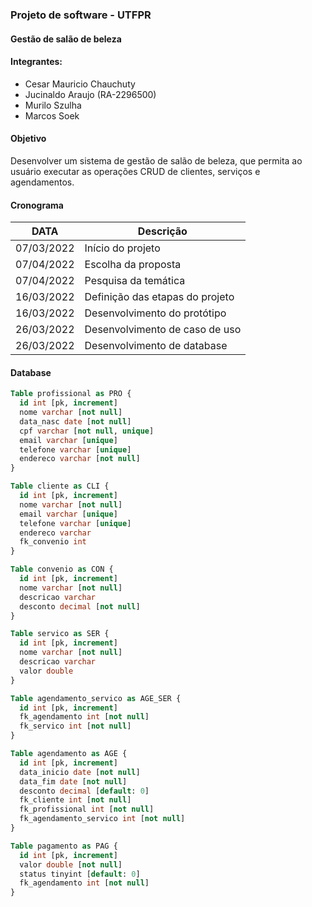 ### Projeto de software - UTFPR

#### Gestão de salão de beleza

#### Integrantes:
  - Cesar Mauricio Chauchuty
  - Jucinaldo Araujo (RA-2296500)
  - Murilo  Szulha
  - Marcos Soek

#### Objetivo
Desenvolver um sistema de gestão de salão de beleza, que  permita ao usuário executar as operações CRUD de clientes, serviços e agendamentos.

#### Cronograma

| DATA       |             Descrição            |
|------------|----------------------------------|
| 07/03/2022 | Início do projeto                |
| 07/04/2022 | Escolha da proposta              |
| 07/04/2022 | Pesquisa da temática             |
| 16/03/2022 | Definição das etapas do projeto  |
| 16/03/2022 | Desenvolvimento do protótipo     |
| 26/03/2022 | Desenvolvimento de caso de uso   |
| 26/03/2022 | Desenvolvimento de database      |

#### Database
```sql
Table profissional as PRO {
  id int [pk, increment]
  nome varchar [not null]
  data_nasc date [not null]
  cpf varchar [not null, unique]
  email varchar [unique]
  telefone varchar [unique]
  endereco varchar [not null]
}

Table cliente as CLI {
  id int [pk, increment]
  nome varchar [not null]
  email varchar [unique]
  telefone varchar [unique]
  endereco varchar
  fk_convenio int
}

Table convenio as CON {
  id int [pk, increment]
  nome varchar [not null]
  descricao varchar 
  desconto decimal [not null]
}

Table servico as SER {
  id int [pk, increment]
  nome varchar [not null]
  descricao varchar
  valor double
}

Table agendamento_servico as AGE_SER {
  id int [pk, increment]
  fk_agendamento int [not null]
  fk_servico int [not null]
}

Table agendamento as AGE {
  id int [pk, increment]
  data_inicio date [not null]
  data_fim date [not null]
  desconto decimal [default: 0]
  fk_cliente int [not null]
  fk_profissional int [not null]
  fk_agendamento_servico int [not null]
}

Table pagamento as PAG {
  id int [pk, increment]
  valor double [not null]
  status tinyint [default: 0]
  fk_agendamento int [not null]
}
```
